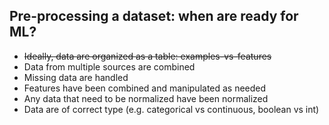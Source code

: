 ## Pre-processing a dataset: when are ready for ML?
* ~~Ideally, data are organized as a table: examples-vs-features~~
* Data from multiple sources are combined
* Missing data are handled
* Features have been combined and manipulated as needed
* Any data that need to be normalized have been normalized
* Data are of correct type (e.g. categorical vs continuous, boolean vs int)